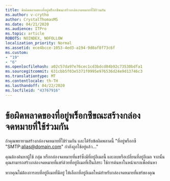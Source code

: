 ```yaml
---
title: ข้อผิดพลาดของที่อยู่พร็อกซีขณะสร้างกล่องจดหมายที่ใช้ร่วมกัน
ms.author: v-crytho
author: CrystalThomasMS
ms.date: 04/21/2020
ms.audience: ITPro
ms.topic: article
ROBOTS: NOINDEX, NOFOLLOW
localization_priority: Normal
ms.assetid: ece4bcce-1053-4ed3-a194-9d0af8f73c6f
ms.custom:
- "19"
- "6"
ms.openlocfilehash: a02c57da97e76cec1cd3bdcd84b92c73530bdfa1
ms.sourcegitcommit: 631cbb5f03e5371f0995e976536d24e9d13746c3
ms.translationtype: MT
ms.contentlocale: th-TH
ms.lasthandoff: 04/22/2020
ms.locfileid: "43767916"
---
```

# <a name="proxy-address-error-while-creating-a-shared-mailbox"></a>ข้อผิดพลาดของที่อยู่พร็อกซีขณะสร้างกล่องจดหมายที่ใช้ร่วมกัน

ถ้าคุณพยายามสร้างกล่องจดหมายที่ใช้ร่วมกัน และได้รับข้อผิดพลาดนี้ "ที่อยู่พร็อกซี "SMTP:alias@domain.com" กําลังถูกใช้อยู่แล้ว..."
  
คุณต้องค้นหาผู้ใช้ กลุ่ม หรือกล่องจดหมายที่แชร์ซึ่งมีที่อยู่อีเมลนี้ และลบหรือเปลี่ยนที่อยู่อีเมล จากนั้นคุณสามารถสร้างกล่องจดหมายที่แชร์ด้วยที่อยู่อีเมลที่เป็นอิสระ ใช้การค้นหาในหน้าแรกเพื่อค้นหา
  
หากคุณไม่ต้องการลบที่อยู่อีเมลที่มีอยู่ ให้เลือกที่อยู่อีเมลใหม่สําหรับกล่องจดหมายที่แชร์ของคุณ
  